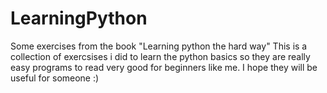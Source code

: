 LearningPython
==============

Some exercises from the book "Learning python the hard way"
This is a collection of exercsises i did to learn the python basics so they are really easy programs to read very good 
for beginners like me. I hope they will be useful for someone :)
